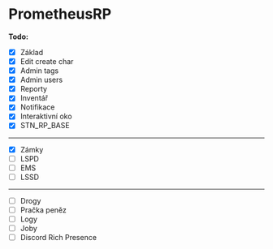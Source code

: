 # PrometheusRP

**Todo:**
- [x] Základ
- [x] Edit create char
- [x] Admin tags
- [x] Admin users
- [x] Reporty
- [x] Inventář
- [x] Notifikace
- [x] Interaktivní oko
- [x] STN_RP_BASE
___________
- [x] Zámky
- [ ] LSPD
- [ ] EMS
- [ ] LSSD
___________

- [ ] Drogy
- [ ] Pračka peněz
- [ ] Logy
- [ ] Joby
- [ ] Discord Rich Presence
